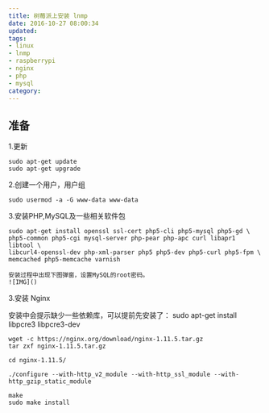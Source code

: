```yaml
---
title: 树莓派上安装 lnmp
date: 2016-10-27 08:00:34
updated:
tags:
- linux
- lnmp
- raspberrypi
- nginx
- php
- mysql
category:
---
```

## 准备
1.更新

    sudo apt-get update
    sudo apt-get upgrade

2.创建一个用户，用户组

    sudo usermod -a -G www-data www-data
<!-- more -->
3.安装PHP,MySQL及一些相关软件包

    sudo apt-get install openssl ssl-cert php5-cli php5-mysql php5-gd \
    php5-common php5-cgi mysql-server php-pear php-apc curl libapr1 libtool \
    libcurl4-openssl-dev php-xml-parser php5 php5-dev php5-curl php5-fpm \
    memcached php5-memcache varnish
    
    安装过程中出现下图弹窗，设置MySQL的root密码。
    ![IMG]()
    
    
3.安装 Nginx
    
 安装中会提示缺少一些依赖库，可以提前先安装了：
 sudo apt-get install libpcre3 libpcre3-dev 

    wget -c https://nginx.org/download/nginx-1.11.5.tar.gz
    tar zxf nginx-1.11.5.tar.gz

    cd nginx-1.11.5/

    ./configure --with-http_v2_module --with-http_ssl_module --with-http_gzip_static_module

    make
    sudo make install



